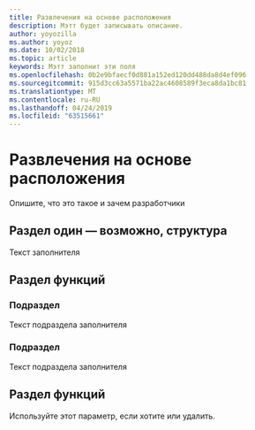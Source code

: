 ```yaml
---
title: Развлечения на основе расположения
description: Мэтт будет записывать описание.
author: yoyozilla
ms.author: yoyoz
ms.date: 10/02/2018
ms.topic: article
keywords: Мэтт заполнит эти поля
ms.openlocfilehash: 0b2e9bfaecf0d881a152ed120dd488da8d4ef096
ms.sourcegitcommit: 915d3cc63a5571ba22ac4608589f3eca8da1bc81
ms.translationtype: MT
ms.contentlocale: ru-RU
ms.lasthandoff: 04/24/2019
ms.locfileid: "63515661"
---
```

# <a name="location-based-entertainment"></a>Развлечения на основе расположения

Опишите, что это такое и зачем разработчики

## <a name="section-one---maybe-an-outline"></a>Раздел один — возможно, структура

Текст заполнителя

## <a name="feature-section"></a>Раздел функций

### <a name="sub-section"></a>Подраздел

Текст подраздела заполнителя

### <a name="sub-section"></a>Подраздел

Текст подраздела заполнителя

## <a name="feature-section"></a>Раздел функций

Используйте этот параметр, если хотите или удалить.
